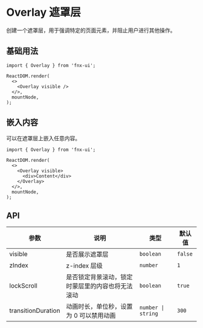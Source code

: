 # Overlay 遮罩层

创建一个遮罩层，用于强调特定的页面元素，并阻止用户进行其他操作。

## 基础用法

```tsx
import { Overlay } from 'fnx-ui';

ReactDOM.render(
  <>
    <Overlay visible />
  </>,
  mountNode,
);
```

## 嵌入内容

可以在遮罩层上嵌入任意内容。

```tsx
import { Overlay } from 'fnx-ui';

ReactDOM.render(
  <>
    <Overlay visible>
      <div>Content</div>
    </Overlay>
  </>,
  mountNode,
);
```

## API

| 参数               | 说明                                             | 类型               | 默认值  |
| ------------------ | ------------------------------------------------ | ------------------ | ------- |
| visible            | 是否展示遮罩层                                   | `boolean`          | `false` |
| zIndex             | z-index 层级                                     | `number`           | `1`     |
| lockScroll         | 是否锁定背景滚动，锁定时蒙层里的内容也将无法滚动 | `boolean`          | `true`  |
| transitionDuration | 动画时长，单位秒，设置为 0 可以禁用动画          | `number \| string` | `300`   |
